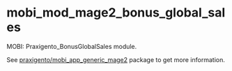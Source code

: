 # mobi_mod_mage2_bonus_global_sales

MOBI: Praxigento_BonusGlobalSales module.

See [praxigento/mobi_app_generic_mage2](https://github.com/praxigento/mobi_app_generic_mage2) package
to get more information.